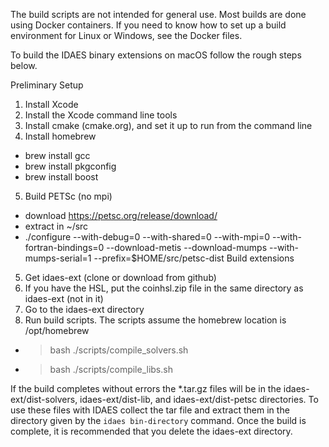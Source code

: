 The build scripts are not intended for general use. Most builds are done using
Docker containers. If you need to know how to set up a build environment for
Linux or Windows, see the Docker files.

To build the IDAES binary extensions on macOS follow the rough steps below.

Preliminary Setup
1. Install Xcode
2. Install the Xcode command line tools
3. Install cmake (cmake.org), and set it up to run from the command line
4. Install homebrew
  * brew install gcc
  * brew install pkgconfig
  * brew install boost
5. Build PETSc (no mpi)
  * download https://petsc.org/release/download/
  * extract in ~/src
  * ./configure --with-debug=0 --with-shared=0 --with-mpi=0 --with-fortran-bindings=0 --download-metis --download-mumps --with-mumps-serial=1 --prefix=$HOME/src/petsc-dist
Build extensions
5. Get idaes-ext (clone or download from github)
6. If you have the HSL, put the coinhsl.zip file in the same directory as
  idaes-ext (not in it)
7. Go to the idaes-ext directory
8. Run build scripts.  The scripts assume the homebrew location is /opt/homebrew
  * > bash ./scripts/compile_solvers.sh
  * > bash ./scripts/compile_libs.sh

If the build completes without errors the *.tar.gz files will be in the
idaes-ext/dist-solvers, idaes-ext/dist-lib, and idaes-ext/dist-petsc directories.
To use these files with IDAES collect the tar file and extract them in the
directory given by the ``idaes bin-directory`` command. Once the build is
complete, it is recommended that you delete the idaes-ext directory.  
